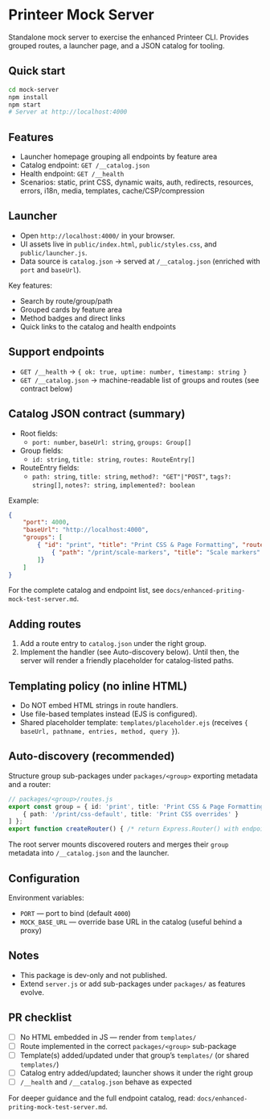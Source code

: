 # Printeer Mock Server

Standalone mock server to exercise the enhanced Printeer CLI. Provides grouped routes, a launcher page, and a JSON catalog for tooling.

## Quick start

```bash
cd mock-server
npm install
npm start
# Server at http://localhost:4000
```

## Features

- Launcher homepage grouping all endpoints by feature area
- Catalog endpoint: `GET /__catalog.json`
- Health endpoint: `GET /__health`
- Scenarios: static, print CSS, dynamic waits, auth, redirects, resources, errors, i18n, media, templates, cache/CSP/compression

## Launcher

- Open `http://localhost:4000/` in your browser.
- UI assets live in `public/index.html`, `public/styles.css`, and `public/launcher.js`.
- Data source is `catalog.json` → served at `/__catalog.json` (enriched with `port` and `baseUrl`).

Key features:
- Search by route/group/path
- Grouped cards by feature area
- Method badges and direct links
- Quick links to the catalog and health endpoints

## Support endpoints

- `GET /__health` → `{ ok: true, uptime: number, timestamp: string }`
- `GET /__catalog.json` → machine-readable list of groups and routes (see contract below)

## Catalog JSON contract (summary)

- Root fields:
	- `port: number`, `baseUrl: string`, `groups: Group[]`
- Group fields:
	- `id: string`, `title: string`, `routes: RouteEntry[]`
- RouteEntry fields:
	- `path: string`, `title: string`, `method?: "GET"|"POST"`, `tags?: string[]`, `notes?: string`, `implemented?: boolean`

Example:

```json
{
	"port": 4000,
	"baseUrl": "http://localhost:4000",
	"groups": [
		{ "id": "print", "title": "Print CSS & Page Formatting", "routes": [
			{ "path": "/print/scale-markers", "title": "Scale markers" }
		]}
	]
}
```

For the complete catalog and endpoint list, see `docs/enhanced-priting-mock-test-server.md`.

## Adding routes

1) Add a route entry to `catalog.json` under the right group.
2) Implement the handler (see Auto-discovery below). Until then, the server will render a friendly placeholder for catalog-listed paths.

## Templating policy (no inline HTML)

- Do NOT embed HTML strings in route handlers.
- Use file-based templates instead (EJS is configured).
- Shared placeholder template: `templates/placeholder.ejs` (receives `{ baseUrl, pathname, entries, method, query }`).

## Auto-discovery (recommended)

Structure group sub-packages under `packages/<group>` exporting metadata and a router:

```ts
// packages/<group>/routes.js
export const group = { id: 'print', title: 'Print CSS & Page Formatting', routes: [
	{ path: '/print/css-default', title: 'Print CSS overrides' }
] };
export function createRouter() { /* return Express.Router() with endpoints */ }
```

The root server mounts discovered routers and merges their `group` metadata into `/__catalog.json` and the launcher.

## Configuration

Environment variables:

- `PORT` — port to bind (default `4000`)
- `MOCK_BASE_URL` — override base URL in the catalog (useful behind a proxy)

## Notes

- This package is dev-only and not published.
- Extend `server.js` or add sub-packages under `packages/` as features evolve.

## PR checklist

- [ ] No HTML embedded in JS — render from `templates/`
- [ ] Route implemented in the correct `packages/<group>` sub-package
- [ ] Template(s) added/updated under that group’s `templates/` (or shared `templates/`)
- [ ] Catalog entry added/updated; launcher shows it under the right group
- [ ] `/__health` and `/__catalog.json` behave as expected

For deeper guidance and the full endpoint catalog, read: `docs/enhanced-priting-mock-test-server.md`.
